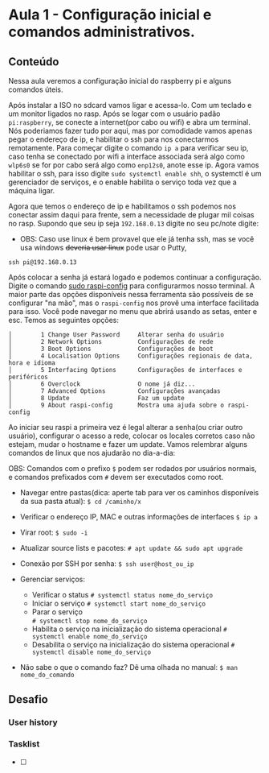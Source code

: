 # Aula 1 - Configuração inicial e comandos administrativos.

## Conteúdo

Nessa aula veremos a configuração inicial do raspberry pi e alguns comandos úteis.

Após instalar a ISO no sdcard vamos ligar e acessa-lo. Com um teclado e um monitor ligados no rasp. Após se logar com o usuário padão `pi:raspberry`, se conecte a internet(por cabo ou wifi) e abra um terminal. Nós poderiamos fazer tudo por aqui, mas por comodidade vamos apenas pegar o endereço de ip, e habilitar o ssh para nos conectarmos remotamente.
Para começar digite o comando `ip a` para verificar seu ip, caso tenha se conectado por wifi a interface associada será algo como `wlp6s0` se for por cabo será algo como `enp12s0`, anote esse ip.
Agora vamos habilitar o ssh, para isso digite `sudo systemctl enable shh`, o systemctl é um gerenciador de serviços, e o enable habilita o serviço toda vez que a máquina ligar.

Agora que temos o endereço de ip e habilitamos o ssh podemos nos conectar assim daqui para frente, sem a necessidade de plugar mil coisas no rasp. Supondo que seu ip seja `192.168.0.13` digite no seu pc/note digite:

- OBS: Caso use linux é bem provavel que ele já tenha ssh, mas se você usa windows ~~deveria usar linux~~ pode usar o Putty, 

`ssh pi@192.168.0.13`

Após colocar a senha já estará logado e podemos continuar a configuração.
Digite o comando [sudo raspi-config](https://www.raspberrypi.org/documentation/configuration/raspi-config.md) para configurarmos nosso terminal. A maior parte das opções disponíveis nessa ferramenta são possíveis de se configurar "na mão", mas o `raspi-config` nos provê uma interface facilitada para isso.
Você pode navegar no menu que abrirá usando as setas, enter e esc. Temos as seguintes opções:

```
│        1 Change User Password     Alterar senha do usuário
│        2 Network Options          Configurações de rede
│        3 Boot Options             Configurações de boot
│        4 Localisation Options     Configurações regionais de data, hora e idioma
│        5 Interfacing Options      Configurações de interfaces e periféricos
│        6 Overclock                O nome já diz...
│        7 Advanced Options         Configurações avançadas
│        8 Update                   Faz um update
│        9 About raspi-config       Mostra uma ajuda sobre o raspi-config
```

Ao iniciar seu raspi a primeira vez é legal alterar a senha(ou criar outro usuário), configurar o acesso a rede, colocar os locales corretos caso não estejam, mudar o hostname e fazer um update. Vamos relembrar alguns comandos de linux que nos ajudarão no dia-a-dia:

OBS: Comandos com o prefixo `$` podem ser rodados por usuários normais, e comandos prefixados com `#` devem ser executados como root.

* Navegar entre pastas(dica: aperte tab para ver os caminhos disponíveis da sua pasta atual):
`$ cd /caminho/x`

* Verificar o endereço IP, MAC e outras informações de interfaces
  `$ ip a`

* Virar root:
  `$ sudo -i`

* Atualizar source lists e pacotes:
  `# apt update && sudo apt upgrade`

* Conexão por SSH por senha:
  `$ ssh user@host_ou_ip`

* Gerenciar serviços:

  - Verificar o status
    `# systemctl status nome_do_serviço`
  - Iniciar o serviço
    `# systemctl start nome_do_serviço`
  - Parar o serviço    
    `# systemctl stop nome_do_serviço`
  - Habilita o serviço na inicialização do sistema operacional
    `# systemctl enable nome_do_serviço`
  - Desabilita o serviço na inicialização do sistema operacional
    `# systemctl disable nome_do_serviço`

* Não sabe o que o comando faz? Dê uma olhada no manual:
`$ man nome_do_comando`

## Desafio

### User history



### Tasklist

* [ ]
